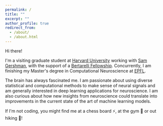 ```yaml
---
permalink: /
title: ""
excerpt: ""
author_profile: true
redirect_from: 
  - /about/
  - /about.html
---
```


Hi there!

I'm a visiting graduate student at [Harvard University](http://harvard.edu/)
working with [Sam Gershman](https://psychology.fas.harvard.edu/people/samuel-j-gershman), 
with the support of a [Bertarelli Fellowship](https://bertarelli.hms.harvard.edu/).
Concurrently, I am finishing my Master's degree in Computational Neuroscience at
[EPFL](https://www.epfl.ch/en/).

The brain has always fascinated me. I am passionate about using diverse statistical
and computational methods to make sense of neural signals and am generally interested 
in deep learning applications for neuroscience. I am also curious about how new 
insights from neuroscience could translate into improvements in the current state
of the art of machine learning models.

If I'm not coding, you might find me at a chess board ⚡, at the gym 🚵
or out hiking 🌄!
